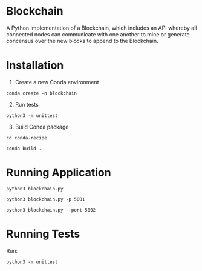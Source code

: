 # Blockchain

A Python implementation of a Blockchain, which includes an API whereby
all connected nodes can communicate with one another to mine or
generate concensus over the new blocks to append to the Blockchain.

# Installation

1. Create a new Conda environment

`conda create -n blockchain`

2. Run tests

`python3 -m unittest`

3. Build Conda package

`cd conda-recipe`

`conda build .`

# Running Application

`python3 blockchain.py`

`python3 blockchain.py -p 5001`

`python3 blockchain.py --port 5002`

# Running Tests

Run:

`python3 -m unittest`